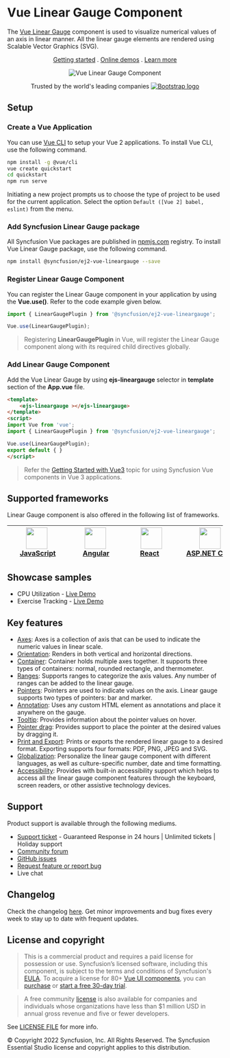 # Vue Linear Gauge Component

The [Vue Linear Gauge](https://www.syncfusion.com/vue-components/vue-linear-gauge?utm_source=npm&utm_medium=listing&utm_campaign=vue-lineargauge-npm) component is used to visualize numerical values of an axis in linear manner. All the linear gauge elements are rendered using Scalable Vector Graphics (SVG).

<p align="center">
    <a href="https://ej2.syncfusion.com/vue/documentation/linear-gauge/getting-started/?utm_source=npm&utm_medium=listing&utm_campaign=vue-lineargauge-npm">Getting started</a> . 
    <a href="https://ej2.syncfusion.com/vue/demos/?utm_source=npm&utm_medium=listing&utm_campaign=vue-lineargauge-npm#/bootstrap5/linear-gauge/default.html">Online demos</a> . 
    <a href="https://www.syncfusion.com/vue-components/vue-linear-gauge?utm_source=npm&utm_medium=listing&utm_campaign=vue-lineargauge-npm">Learn more</a>
</p>

<p align="center">
    <img src="https://raw.githubusercontent.com/SyncfusionExamples/nuget-img/master/vue/vue-linear-gauge.png" alt="Vue Linear Gauge Component">
</p>

<p align="center">
Trusted by the world's leading companies
  <a href="https://www.syncfusion.com">
    <img src="https://raw.githubusercontent.com/SyncfusionExamples/nuget-img/master/syncfusion/syncfusion-trusted-companies.webp" alt="Bootstrap logo">
  </a>
</p>

## Setup

### Create a Vue Application

You can use [Vue CLI](https://github.com/vuejs/vue-cli) to setup your Vue 2 applications. To install Vue CLI, use the following command.

```bash
npm install -g @vue/cli
vue create quickstart
cd quickstart
npm run serve
```

Initiating a new project prompts us to choose the type of project to be used for the current application. Select the option `Default ([Vue 2] babel, eslint)` from the menu.

### Add Syncfusion Linear Gauge package

All Syncfusion Vue packages are published in [npmjs.com](https://www.npmjs.com/~syncfusionorg) registry. To install Vue Linear Gauge package, use the following command.

```bash
npm install @syncfusion/ej2-vue-lineargauge --save
```

### Register Linear Gauge Component

You can register the Linear Gauge component in your application by using the **Vue.use()**. Refer to the code example given below.

```typescript
import { LinearGaugePlugin } from '@syncfusion/ej2-vue-lineargauge';

Vue.use(LinearGaugePlugin);
```

> Registering **LinearGaugePlugin** in Vue, will register the Linear Gauge component along with its required child directives globally.

### Add Linear Gauge Component

Add the Vue Linear Gauge by using **ejs-lineargauge** selector in **template** section of the **App.vue** file.

```html
<template>
    <ejs-lineargauge ></ejs-lineargauge>
</template>
<script>
import Vue from 'vue';
import { LinearGaugePlugin } from '@syncfusion/ej2-vue-lineargauge';

Vue.use(LinearGaugePlugin);
export default { }
</script>
```

> Refer the [Getting Started with Vue3](https://ej2.syncfusion.com/vue/documentation/linear-gauge/getting-started-vue-3/) topic for using Syncfusion Vue components in Vue 3 applications.

## Supported frameworks

Linear Gauge component is also offered in the following list of frameworks.

| [<img src="https://ej2.syncfusion.com/github/images/js.svg" height="50" />](https://www.syncfusion.com/javascript-ui-controls?utm_medium=listing&utm_source=github)<br/>&nbsp;&nbsp;&nbsp;&nbsp;&nbsp;[JavaScript](https://www.syncfusion.com/javascript-ui-controls?utm_medium=listing&utm_source=github)&nbsp;&nbsp;&nbsp;&nbsp; | [<img src="https://ej2.syncfusion.com/github/images/angular-new.svg"  height="50" />](https://www.syncfusion.com/angular-components/?utm_medium=listing&utm_source=github)<br/>&nbsp;&nbsp;&nbsp;&nbsp;&nbsp;&nbsp;&nbsp;[Angular](https://www.syncfusion.com/angular-components/?utm_medium=listing&utm_source=github)&nbsp;&nbsp;&nbsp;&nbsp;&nbsp;&nbsp; | [<img src="https://ej2.syncfusion.com/github/images/react.svg" height="50" />](https://www.syncfusion.com/react-ui-components?utm_medium=listing&utm_source=github)<br/>&nbsp;&nbsp;&nbsp;&nbsp;&nbsp;&nbsp;&nbsp;[React](https://www.syncfusion.com/react-ui-components?utm_medium=listing&utm_source=github)&nbsp;&nbsp;&nbsp;&nbsp;&nbsp;&nbsp;&nbsp;&nbsp;&nbsp; | [<img src="https://ej2.syncfusion.com/github/images/netcore.svg" height="50" />](https://www.syncfusion.com/aspnet-core-ui-controls?utm_medium=listing&utm_source=github)<br/>&nbsp;&nbsp;[ASP.NET&nbsp;Core](https://www.syncfusion.com/aspnet-core-ui-controls?utm_medium=listing&utm_source=github)&nbsp;&nbsp; | [<img src="https://ej2.syncfusion.com/github/images/netmvc.svg" height="50" />](https://www.syncfusion.com/aspnet-mvc-ui-controls?utm_medium=listing&utm_source=github)<br/>&nbsp;&nbsp;[ASP.NET&nbsp;MVC](https://www.syncfusion.com/aspnet-mvc-ui-controls?utm_medium=listing&utm_source=github)&nbsp;&nbsp; | 
| :-----: | :-----: | :-----: | :-----: | :-----: |

## Showcase samples

* CPU Utilization - [Live Demo](https://ej2.syncfusion.com/vue/demos/#/material/linear-gauge/annotation.html)
* Exercise Tracking - [Live Demo](https://ej2.syncfusion.com/vue/demos/#/material/linear-gauge/data.html)

## Key features

* [Axes](https://ej2.syncfusion.com/vue/documentation/linear-gauge/axis/?utm_source=npm&utm_campaign=vue-lineargauge-npm): Axes is a collection of axis that can be used to indicate the numeric values in linear scale.
* [Orientation](https://ej2.syncfusion.com/vue/documentation/linear-gauge/axis/?utm_source=npm&utm_campaign=vue-lineargauge-npm#orientation): Renders in both vertical and horizontal directions.
* [Container](https://ej2.syncfusion.com/vue/demos/?utm_source=npm&utm_campaign=vue-lineargauge-npm#/material/linear-gauge/container.html): Container holds multiple axes together. It supports three types of containers: normal, rounded rectangle, and thermometer.
* [Ranges](https://ej2.syncfusion.com/vue/documentation/linear-gauge/ranges/?utm_source=npm&utm_campaign=vue-lineargauge-npm): Supports ranges to categorize the axis values. Any number of ranges can be added to the linear gauge.
* [Pointers](https://ej2.syncfusion.com/vue/documentation/linear-gauge/pointers/?utm_source=npm&utm_campaign=vue-lineargauge-npm): Pointers are used to indicate values on the axis. Linear gauge supports two types of pointers: bar and marker.
* [Annotation](https://ej2.syncfusion.com/vue/documentation/linear-gauge/annotations/?utm_source=npm&utm_campaign=vue-lineargauge-npm): Uses any custom HTML element as annotations and place it anywhere on the gauge.
* [Tooltip](https://ej2.syncfusion.com/vue/documentation/linear-gauge/user-interaction/?utm_source=npm&utm_campaign=vue-lineargauge-npm#tooltip): Provides information about the pointer values on hover.
* [Pointer drag](https://ej2.syncfusion.com/vue/documentation/linear-gauge/user-interaction/?utm_source=npm&utm_campaign=vue-lineargauge-npm#pointer-drag): Provides support to place the pointer at the desired values by dragging it.
* [Print and Export](https://ej2.syncfusion.com/vue/documentation/linear-gauge/linear-gauge-print-and-export/?utm_source=npm&utm_campaign=vue-lineargauge-npm): Prints or exports the rendered linear gauge to a desired format. Exporting supports four formats: PDF, PNG, JPEG and SVG.
* [Globalization](https://ej2.syncfusion.com/vue/documentation/linear-gauge/internationalization/?utm_source=npm&utm_campaign=vue-lineargauge-npm): Personalize the linear gauge component with different languages, as well as culture-specific number, date and time formatting.
* [Accessibility](https://ej2.syncfusion.com/vue/documentation/linear-gauge/accessibility/?utm_source=npm&utm_campaign=vue-lineargauge-npm): Provides with built-in accessibility support which helps to access all the linear gauge component features through the keyboard, screen readers, or other assistive technology devices.

## Support

Product support is available through the following mediums.

* [Support ticket](https://support.syncfusion.com/support/tickets/create) - Guaranteed Response in 24 hours | Unlimited tickets | Holiday support
* [Community forum](https://www.syncfusion.com/forums/vue?utm_source=npm&utm_medium=listing&utm_campaign=vue-lineargauge-npm)
* [GitHub issues](https://github.com/syncfusion/ej2-vue-ui-components/issues/new)
* [Request feature or report bug](https://www.syncfusion.com/feedback/vue?utm_source=npm&utm_medium=listing&utm_campaign=vue-lineargauge-npm)
* Live chat

## Changelog

Check the changelog [here](https://github.com/syncfusion/ej2-vue-ui-components/blob/master/components/lineargauge/CHANGELOG.md?utm_source=npm&utm_campaign=vue-lineargauge-npm). Get minor improvements and bug fixes every week to stay up to date with frequent updates.

## License and copyright

> This is a commercial product and requires a paid license for possession or use. Syncfusion’s licensed software, including this component, is subject to the terms and conditions of Syncfusion's [EULA](https://www.syncfusion.com/eula/es/). To acquire a license for 80+ [Vue UI components](https://www.syncfusion.com/vue-components), you can [purchase](https://www.syncfusion.com/sales/products) or [start a free 30-day trial](https://www.syncfusion.com/account/manage-trials/start-trials).

> A free community [license](https://www.syncfusion.com/products/communitylicense) is also available for companies and individuals whose organizations have less than $1 million USD in annual gross revenue and five or fewer developers.

See [LICENSE FILE](https://github.com/syncfusion/ej2-vue-ui-components/blob/master/license?utm_source=npm&utm_campaign=vue-lineargauge-npm) for more info.

&copy; Copyright 2022 Syncfusion, Inc. All Rights Reserved. The Syncfusion Essential Studio license and copyright applies to this distribution.